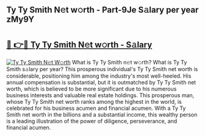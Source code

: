## Ty Ty Smith N𝚎t w𝚘rth - Part-9Je S𝚊lary per year zMy9Y

# <h2><a href="http://gc0oer.nevu.top/?p=Ty+Ty+Smith">🔗 👉🔴 Ty Ty Smith N𝚎t w𝚘rth - S𝚊lary</a></h2>

[![Ty Ty Smith N𝚎t W𝚘rth](https://i.imgur.com/Oavwk0R.jpeg)](http://gc0oer.nevu.top/?p=Ty+Ty+Smith)
What is Ty Ty Smith n𝚎t w𝚘rth? What is Ty Ty Smith s𝚊lary per year?
This prosperous individual's Ty Ty Smith net worth is considerable, positioning him among the industry's most well-heeled. His annual compensation is substantial, but it is outmatched by Ty Ty Smith net worth, which is believed to be more significant due to his numerous business interests and valuable real estate holdings. This prosperous man, whose Ty Ty Smith net worth ranks among the highest in the world, is celebrated for his business acumen and financial acumen. With a Ty Ty Smith net worth in the billions and a substantial income, this wealthy person is a leading illustration of the power of diligence, perseverance, and financial acumen.

